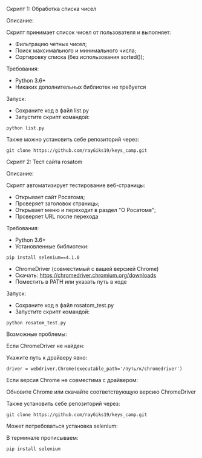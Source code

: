 Скрипт 1: Обработка списка чисел

Описание:

Скрипт принимает список чисел от пользователя и выполняет:
- Фильтрацию четных чисел; 
- Поиск максимального и минимального числа; 
- Сортировку списка (без использования sorted()); 

Требования:
- Python 3.6+ 
- Никаких дополнительных библиотек не требуется 

Запуск:
- Сохраните код в файл list.py
- Запустите скрипт командой:

```python list.py```

Также можно установить себе репозиторий через:

```git clone https://github.com/rayGiks19/keys_camp.git```

Скрипт 2: Тест сайта rosatom 

Описание:

Скрипт автоматизирует тестирование веб-страницы:
- Открывает сайт Росатома;
- Проверяет заголовок страницы;
- Открывает меню и переходит в раздел "О Росатоме";
- Проверяет URL после перехода 

Требования:
- Python 3.6+ 
- Установленные библиотеки:

```pip install selenium==4.1.0```

- ChromeDriver (совместимый с вашей версией Chrome)
- Скачать: https://chromedriver.chromium.org/downloads
- Поместить в PATH или указать путь в коде 

Запуск:
- Cохраните код в файл rosatom_test.py 
- Запустите скрипт командой:

```python rosatom_test.py```

Возможные проблемы:

Если ChromeDriver не найден:

Укажите путь к драйверу явно:

```driver = webdriver.Chrome(executable_path='/путь/к/chromedriver')```

Если версия Chrome не совместима с драйвером:

Обновите Chrome или скачайте соответствующую версию ChromeDriver 

Также установить себе репозиторий через:

```git clone https://github.com/rayGiks19/keys_camp.git```

Может потребоваться установка selenium:

В терминале прописываем:

```pip install selenium```
